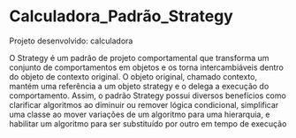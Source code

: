 # Calculadora_Padrão_Strategy

Projeto desenvolvido: calculadora 

O Strategy é um padrão de projeto comportamental que transforma um conjunto de comportamentos em objetos e os torna intercambiáveis dentro do objeto de contexto original. O objeto original, chamado contexto, mantém uma referência a um objeto strategy e o delega a execução do comportamento.
Assim, o padrão Strategy possui diversos benefícios como clarificar algoritmos ao diminuir ou remover lógica condicional, simplificar uma classe ao mover variações de um algoritmo para uma hierarquia, e habilitar um algoritmo para ser substituído por outro em tempo de execução
